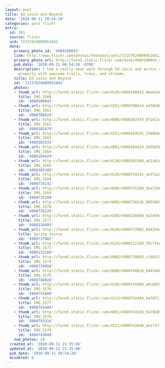```yaml
---
layout: post
title: Ed Levin and Beyond
date: '2010-09-11 20:54:28'
categories: post flickr
entry:
  id: 381
  source: flickr
  uid: 72157624809952841
  data:
    primary_photo_id: '4980100843'
    link: http://www.flickr.com/photos/thenobot/sets/72157624809952841/
    primary_photo_url: http://farm5.static.flickr.com/4145/4980100843_46e62e055a_m.jpg
    pub_date: '2010-09-11 06:54:28 -0700'
    description: I had a really neat walk through Ed Levin and across some private
      property with awesome trails, trees, and streams.
    title: Ed Levin and Beyond
    id: '72157624809952841'
    photos:
    - thumb_url: http://farm5.static.flickr.com/4145/4980100843_46e62e055a_s.jpg
      title: IMG_1560
      id: '4980100843'
    - thumb_url: http://farm5.static.flickr.com/4151/4980708624_edf02d093f_s.jpg
      title: IMG_1561
      id: '4980708624'
    - thumb_url: http://farm5.static.flickr.com/4090/4980102479_071613c666_s.jpg
      title: IMG_1562
      id: '4980102479'
    - thumb_url: http://farm5.static.flickr.com/4151/4980103535_230984d94b_s.jpg
      title: IMG_1563
      id: '4980103535'
    - thumb_url: http://farm5.static.flickr.com/4091/4980104429_d42b85bf93_s.jpg
      title: IMG_1564
      id: '4980104429'
    - thumb_url: http://farm5.static.flickr.com/4130/4980105389_ab1ab1dd2c_s.jpg
      title: IMG_1565
      id: '4980105389'
    - thumb_url: http://farm5.static.flickr.com/4145/4980734142_ae3fa2dba6_s.jpg
      title: IMG_1568
      id: '4980734142'
    - thumb_url: http://farm5.static.flickr.com/4090/4980735200_3ea734866b_s.jpg
      title: IMG_1569
      id: '4980735200'
    - thumb_url: http://farm5.static.flickr.com/4092/4980736226_08558b9232_s.jpg
      title: IMG_1570
      id: '4980736226'
    - thumb_url: http://farm5.static.flickr.com/4109/4980130489_9a3e584b1a_s.jpg
      title: IMG_1571
      id: '4980130489'
    - thumb_url: http://farm5.static.flickr.com/4149/4980737882_b04259a305_s.jpg
      title: Spring Source
      id: '4980737882'
    - thumb_url: http://farm5.static.flickr.com/4124/4980132189_f0cffed2b0_s.jpg
      title: IMG_1573
      id: '4980132189'
    - thumb_url: http://farm5.static.flickr.com/4088/4980739858_cc602fc773_s.jpg
      title: IMG_1574
      id: '4980739858'
    - thumb_url: http://farm5.static.flickr.com/4086/4980740828_94434b63f0_s.jpg
      title: IMG_1575
      id: '4980740828'
    - thumb_url: http://farm5.static.flickr.com/4108/4980741600_a0c0d556f0_s.jpg
      title: IMG_1576
      id: '4980741600'
    - thumb_url: http://farm5.static.flickr.com/4113/4980742404_ba78f17945_s.jpg
      title: IMG_1577
      id: '4980742404'
    - thumb_url: http://farm5.static.flickr.com/4091/4980743316_5b70b85bca_s.jpg
      title: IMG_1578
      id: '4980743316'
    - thumb_url: http://farm5.static.flickr.com/4111/4980743840_ab1f373714_s.jpg
      title: IMG_1579
      id: '4980743840'
    num_photos: 18
  created_at: '2010-09-11 21:35:06'
  updated_at: '2010-09-11 21:35:06'
  pub_date: '2010-09-11 20:54:28'
  disabled: 0
---
```


